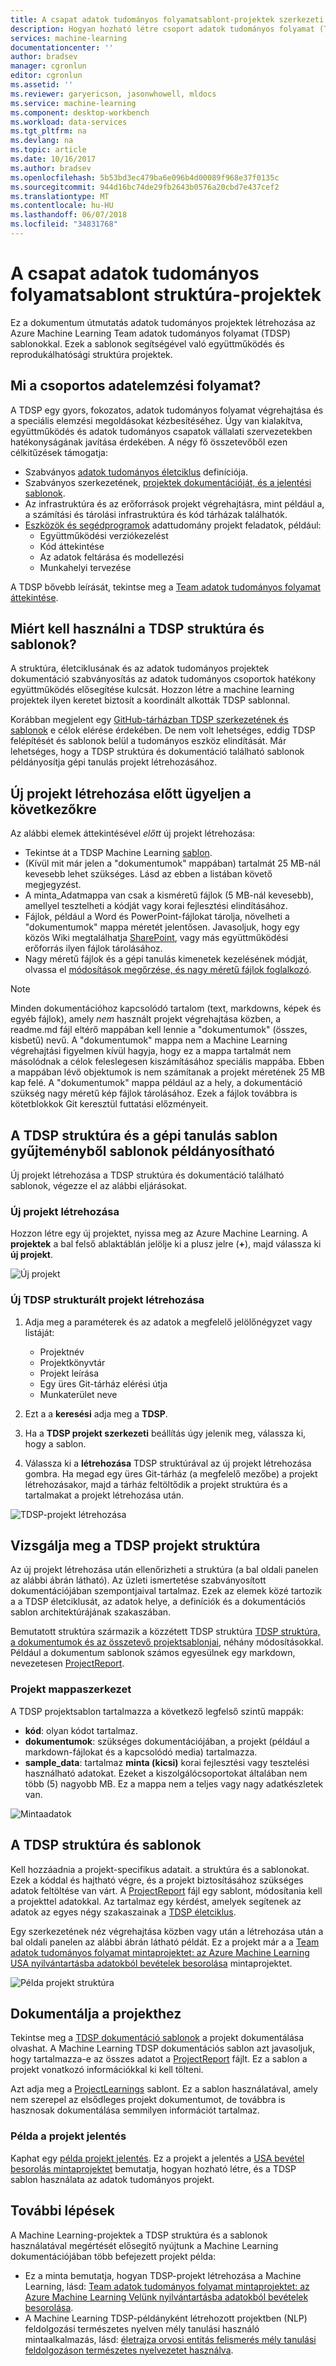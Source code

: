```yaml
---
title: A csapat adatok tudományos folyamatsablont-projektek szerkezeti |} Microsoft Docs
description: Hogyan hozható létre csoport adatok tudományos folyamat (TDSP) sablonok az Azure Machine Learning, amely az együttműködési projektek struktúra
services: machine-learning
documentationcenter: ''
author: bradsev
manager: cgronlun
editor: cgronlun
ms.assetid: ''
ms.reviewer: garyericson, jasonwhowell, mldocs
ms.service: machine-learning
ms.component: desktop-workbench
ms.workload: data-services
ms.tgt_pltfrm: na
ms.devlang: na
ms.topic: article
ms.date: 10/16/2017
ms.author: bradsev
ms.openlocfilehash: 5b53bd3ec479ba6e096b4d00089f968e37f0135c
ms.sourcegitcommit: 944d16bc74de29fb2643b0576a20cbd7e437cef2
ms.translationtype: MT
ms.contentlocale: hu-HU
ms.lasthandoff: 06/07/2018
ms.locfileid: "34831768"
---
```

# <a name="structure-projects-with-the-team-data-science-process-template"></a>A csapat adatok tudományos folyamatsablont struktúra-projektek

Ez a dokumentum útmutatás adatok tudományos projektek létrehozása az Azure Machine Learning Team adatok tudományos folyamat (TDSP) sablonokkal. Ezek a sablonok segítségével való együttműködés és reprodukálhatósági struktúra projektek. 


## <a name="what-is-the-team-data-science-process"></a>Mi a csoportos adatelemzési folyamat?
A TDSP egy gyors, fokozatos, adatok tudományos folyamat végrehajtása és a speciális elemzési megoldásokat kézbesítéséhez. Úgy van kialakítva, együttműködés és adatok tudományos csapatok vállalati szervezetekben hatékonyságának javítása érdekében. A négy fő összetevőből ezen célkitűzések támogatja:

   * Szabványos [adatok tudományos életciklus](../team-data-science-process/lifecycle.md) definíciója.
   * Szabványos szerkezetének, [projektek dokumentációját, és a jelentési sablonok](https://github.com/Azure/Azure-TDSP-ProjectTemplate).
   * Az infrastruktúra és az erőforrások projekt végrehajtásra, mint például a, a számítási és tárolási infrastruktúra és kód tárházak találhatók.
   * [Eszközök és segédprogramok](https://github.com/Azure/Azure-TDSP-Utilities) adattudomány projekt feladatok, például:
      - Együttműködési verziókezelést
      - Kód áttekintése
      - Az adatok feltárása és modellezési
      - Munkahelyi tervezése

A TDSP bővebb leírását, tekintse meg a [Team adatok tudományos folyamat áttekintése](../team-data-science-process/overview.md).

## <a name="why-should-you-use-the-tdsp-structure-and-templates"></a>Miért kell használni a TDSP struktúra és sablonok?
A struktúra, életciklusának és az adatok tudományos projektek dokumentáció szabványosítás az adatok tudományos csoportok hatékony együttműködés elősegítése kulcsát. Hozzon létre a machine learning projektek ilyen keretet biztosít a koordinált alkották TDSP sablonnal.

Korábban megjelent egy [GitHub-tárházban TDSP szerkezetének és sablonok](https://github.com/Azure/Azure-TDSP-ProjectTemplate) e célok elérése érdekében. De nem volt lehetséges, eddig TDSP felépítését és sablonok belül a tudományos eszköz elindítását. Már lehetséges, hogy a TDSP struktúra és dokumentáció található sablonok példányosítja gépi tanulás projekt létrehozásához. 

## <a name="things-to-note-before-creating-a-new-project"></a>Új projekt létrehozása előtt ügyeljen a következőkre
Az alábbi elemek áttekintésével *előtt* új projekt létrehozása:
* Tekintse át a TDSP Machine Learning [sablon](https://aka.ms/tdspamlgithubrepo).
* (Kívül mit már jelen a "dokumentumok" mappában) tartalmát 25 MB-nál kevesebb lehet szükséges. Lásd az ebben a listában követő megjegyzést.
* A minta\_Adatmappa van csak a kisméretű fájlok (5 MB-nál kevesebb), amellyel tesztelheti a kódját vagy korai fejlesztési elindításához.
* Fájlok, például a Word és PowerPoint-fájlokat tárolja, növelheti a "dokumentumok" mappa méretét jelentősen. Javasoljuk, hogy egy közös Wiki megtalálhatja [SharePoint](https://products.office.com/en-us/sharepoint/collaboration), vagy más együttműködési erőforrás ilyen fájlok tárolásához.
* Nagy méretű fájlok és a gépi tanulás kimenetek kezelésének módját, olvassa el [módosítások megőrzése, és nagy méretű fájlok foglalkozó](http://aka.ms/aml-largefiles).

> [!NOTE]
> Minden dokumentációhoz kapcsolódó tartalom (text, markdowns, képek és egyéb fájlok), amely *nem* használt projekt végrehajtása közben, a readme.md fájl eltérő mappában kell lennie a "dokumentumok" (összes, kisbetű) nevű. A "dokumentumok" mappa nem a Machine Learning végrehajtási figyelmen kívül hagyja, hogy ez a mappa tartalmát nem másolódnak a célok feleslegesen kiszámításához speciális mappába. Ebben a mappában lévő objektumok is nem számítanak a projekt méretének 25 MB kap felé. A "dokumentumok" mappa például az a hely, a dokumentáció szükség nagy méretű kép fájlok tárolásához. Ezek a fájlok továbbra is kötetblokkok Git keresztül futtatási előzményeit. 

## <a name="instantiate-the-tdsp-structure-and-templates-from-the-machine-learning-template-gallery"></a>A TDSP struktúra és a gépi tanulás sablon gyűjteményből sablonok példányosítható
Új projekt létrehozása a TDSP struktúra és dokumentáció található sablonok, végezze el az alábbi eljárásokat.

### <a name="create-a-new-project"></a>Új projekt létrehozása
Hozzon létre egy új projektet, nyissa meg az Azure Machine Learning. A **projektek** a bal felső ablaktáblán jelölje ki a plusz jelre (**+**), majd válassza ki **új projekt**.

![Új projekt](./media/how-to-use-tdsp-in-azure-ml/instantiation-1.png)


### <a name="create-a-new-tdsp-structured-project"></a>Új TDSP strukturált projekt létrehozása
   1. Adja meg a paraméterek és az adatok a megfelelő jelölőnégyzet vagy listáját:

      - Projektnév
      - Projektkönyvtár
      - Projekt leírása
      - Egy üres Git-tárház elérési útja
      - Munkaterület neve

   2. Ezt a a **keresési** adja meg a **TDSP**. 
   3. Ha a **TDSP projekt szerkezeti** beállítás úgy jelenik meg, válassza ki, hogy a sablon. 
   4. Válassza ki a **létrehozása** TDSP struktúrával az új projekt létrehozása gombra. Ha megad egy üres Git-tárház (a megfelelő mezőbe) a projekt létrehozásakor, majd a tárház feltöltődik a projekt struktúra és a tartalmakat a projekt létrehozása után.

![TDSP-projekt létrehozása](./media/how-to-use-tdsp-in-azure-ml/instantiation-2.png)


## <a name="examine-the-tdsp-project-structure"></a>Vizsgálja meg a TDSP projekt struktúra
Az új projekt létrehozása után ellenőrizheti a struktúra (a bal oldali panelen az alábbi ábrán látható). Az üzleti ismertetése szabványosított dokumentációjában szempontjaival tartalmaz. Ezek az elemek közé tartozik a a TDSP életciklusát, az adatok helye, a definíciók és a dokumentációs sablon architektúrájának szakaszában. 

Bemutatott struktúra származik a közzétett TDSP struktúra [TDSP struktúra, a dokumentumok és az összetevő projektsablonjai](https://github.com/Azure/Azure-TDSP-ProjectTemplate), néhány módosításokkal. Például a dokumentum sablonok számos egyesülnek egy markdown, nevezetesen [ProjectReport](https://aka.ms/tdspamlgithubrepoprojectreport). 

### <a name="project-folder-structure"></a>Projekt mappaszerkezet
A TDSP projektsablon tartalmazza a következő legfelső szintű mappák:
   - **kód**: olyan kódot tartalmaz.
   - **dokumentumok**: szükséges dokumentációjában, a projekt (például a markdown-fájlokat és a kapcsolódó media) tartalmazza.
   - **sample_data**: tartalmaz **minta (kicsi)** korai fejlesztési vagy tesztelési használható adatokat. Ezeket a kiszolgálócsoportokat általában nem több (5) nagyobb MB. Ez a mappa nem a teljes vagy nagy adatkészletek van.

![Mintaadatok](./media/how-to-use-tdsp-in-azure-ml/instantiation-3.png)


## <a name="use-the-tdsp-structure-and-templates"></a>A TDSP struktúra és sablonok
Kell hozzáadnia a projekt-specifikus adatait. a struktúra és a sablonokat. Ezek a kóddal és hajtható végre, és a projekt biztosításához szükséges adatok feltöltése van várt. A [ProjectReport](https://aka.ms/tdspamlgithubrepoprojectreport) fájl egy sablont, módosítania kell a projekttel adatokkal. Az tartalmaz egy kérdést, amelyek segítenek az adatok az egyes négy szakaszainak a [TDSP életciklus](../team-data-science-process/lifecycle.md).

Egy szerkezetének néz végrehajtása közben vagy után a létrehozása után a bal oldali panelen az alábbi ábrán látható példát. Ez a projekt már a a [Team adatok tudományos folyamat mintaprojektet: az Azure Machine Learning USA nyilvántartásba adatokból bevételek besorolása](https://github.com/Azure/MachineLearningSamples-TDSPUCIAdultIncome) mintaprojektet.

![Példa projekt struktúra](./media/how-to-use-tdsp-in-azure-ml/instantiation-4.png)

## <a name="document-your-project"></a>Dokumentálja a projekthez
Tekintse meg a [TDSP dokumentáció sablonok](https://github.com/Azure/Azure-TDSP-ProjectTemplate) a projekt dokumentálása olvashat. A Machine Learning TDSP dokumentációs sablon azt javasoljuk, hogy tartalmazza-e az összes adatot a [ProjectReport](https://aka.ms/tdspamlgithubrepoprojectreport) fájlt. Ez a sablon a projekt vonatkozó információkkal ki kell tölteni. 

Azt adja meg a [ProjectLearnings](https://aka.ms/tdspamlgithubrepoprojectlearnings) sablont. Ez a sablon használatával, amely nem szerepel az elsődleges projekt dokumentumot, de továbbra is hasznosak dokumentálása semmilyen információt tartalmaz. 

### <a name="example-project-report"></a>Példa a projekt jelentés
Kaphat egy [példa projekt jelentés](https://github.com/Azure/MachineLearningSamples-TDSPUCIAdultIncome/blob/master/docs/deliverable_docs/ProjectReport.md). Ez a projekt a jelentés a [USA bevétel besorolás mintaprojektet](https://github.com/Azure/MachineLearningSamples-TDSPUCIAdultIncome) bemutatja, hogyan hozható létre, és a TDSP sablon használata az adatok tudományos projekt.

## <a name="next-steps"></a>További lépések
A Machine Learning-projektek a TDSP struktúra és a sablonok használatával megértését elősegítő nyújtunk a Machine Learning dokumentációjában több befejezett projekt példa:

- Ez a minta bemutatja, hogyan TDSP-projekt létrehozása a Machine Learning, lásd: [Team adatok tudományos folyamat mintaprojektet: az Azure Machine Learning Velünk nyilvántartásba adatokból bevételek besorolása](https://github.com/Azure/MachineLearningSamples-TDSPUCIAdultIncome).
- A Machine Learning TDSP-példányként létrehozott projektben (NLP) feldolgozási természetes nyelven mély tanulási használó mintaalkalmazás, lásd: [életrajza orvosi entitás felismerés mély tanulási feldolgozáson természetes nyelvezetet használva](https://github.com/Azure/MachineLearningSamples-BiomedicalEntityExtraction).

